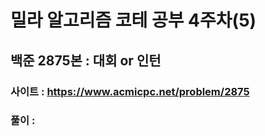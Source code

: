 # 밀라 알고리즘 코테 공부 4주차(5)

## 백준 2875본 : 대회 or 인턴

### 사이트 : https://www.acmicpc.net/problem/2875
### 풀이 : 
